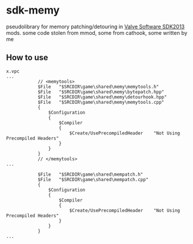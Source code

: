 # sdk-memy
pseudolibrary for memory patching/detouring in [Valve Software SDK2013](https://github.com/ValveSoftware/source-sdk-2013) mods. some code stolen from mmod, some from cathook, some written by me

## How to use

```
x.vpc
...
            // <memytools>
            $File   "$SRCDIR\game\shared\memy\memytools.h"
            $File   "$SRCDIR\game\shared\memy\bytepatch.hpp"
            $File   "$SRCDIR\game\shared\memy\detourhook.hpp"
            $File   "$SRCDIR\game\shared\memy\memytools.cpp"
            {
                $Configuration
                {
                    $Compiler
                    {
                        $Create/UsePrecompiledHeader    "Not Using Precompiled Headers"
                    }
                }
            }
            // </memytools>
...

            $File   "$SRCDIR\game\shared\mempatch.h"
            $File   "$SRCDIR\game\shared\mempatch.cpp"
            {
                $Configuration
                {
                    $Compiler
                    {
                        $Create/UsePrecompiledHeader    "Not Using Precompiled Headers"
                    }
                }
            }
...
```
